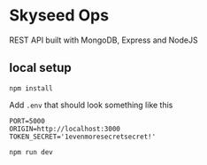 # Skyseed Ops
REST API built with MongoDB, Express and NodeJS 

## local setup

`npm install`

Add `.env` that should look something like this

```
PORT=5000
ORIGIN=http://localhost:3000
TOKEN_SECRET='1evenmoresecretsecret!'
```

`npm run dev`